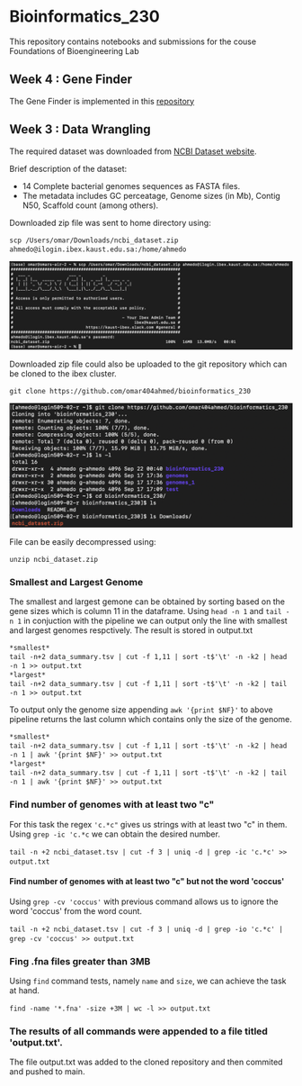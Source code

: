 # Bioinformatics_230
This repository contains notebooks and submissions for the couse Foundations of Bioengineering Lab


## Week 4 : Gene Finder
The Gene Finder is implemented in this [repository](https://github.com/omar404ahmed/gene_finder)


## Week 3 : Data Wrangling

The required dataset was downloaded from [NCBI Dataset website](https://www.ncbi.nlm.nih.gov/datasets/genome/?taxon=2&assembly_level=3:3&release_year=1980:2001).

Brief description of the dataset:
* 14 Complete bacterial genomes sequences as FASTA files.
* The metadata includes GC perceatage, Genome sizes (in Mb), Contig N50, Scaffold count (among others).

Downloaded zip file was sent to home directory using:

```
scp /Users/omar/Downloads/ncbi_dataset.zip ahmedo@ilogin.ibex.kaust.edu.sa:/home/ahmedo
```

![Alt text](/Screenshots/send.png?raw=true)


Downloaded zip file could also be uploaded to the git repository which can be cloned to the ibex cluster.

```
git clone https://github.com/omar404ahmed/bioinformatics_230
```

<!--- image 1 here--->
![Alt text](/Screenshots/Clone.png?raw=true)


File can be easily decompressed using:

```
unzip ncbi_dataset.zip
```



### Smallest and Largest Genome

The smallest and largest gemone can be obtained by sorting based on the gene sizes which is column 11 in the dataframe. Using ```head -n 1``` and ```tail -n 1``` in conjuction with the pipeline we can output only the line with smallest and largest genomes respctively. The result is stored in output.txt

```
*smallest*
tail -n+2 data_summary.tsv | cut -f 1,11 | sort -t$'\t' -n -k2 | head -n 1 >> output.txt
*largest*
tail -n+2 data_summary.tsv | cut -f 1,11 | sort -t$'\t' -n -k2 | tail -n 1 >> output.txt
```


To output only the genome size appending ```awk '{print $NF}'``` to above pipeline returns the last column which contains only the size of the genome.

```
*smallest*
tail -n+2 data_summary.tsv | cut -f 1,11 | sort -t$'\t' -n -k2 | head -n 1 | awk '{print $NF}' >> output.txt
*largest*
tail -n+2 data_summary.tsv | cut -f 1,11 | sort -t$'\t' -n -k2 | tail -n 1 | awk '{print $NF}' >> output.txt
```

### Find number of genomes with at least two "c"

For this task the regex ```'c.*c"``` gives us strings with at least two "c" in them. Using ```grep -ic 'c.*c``` we can obtain the desired number.

```tail -n +2 ncbi_dataset.tsv | cut -f 3 | uniq -d | grep -ic 'c.*c' >> output.txt```


#### Find number of genomes with at least two "c" but not the word 'coccus'

Using ```grep -cv 'coccus'``` with previous command allows us to ignore the word 'coccus' from the word count.

```tail -n +2 ncbi_dataset.tsv | cut -f 3 | uniq -d | grep -io 'c.*c' | grep -cv 'coccus' >> output.txt```


### Fing .fna files greater than 3MB

Using ```find``` command tests, namely ```name``` and ```size```, we can achieve the task at hand.

```find -name '*.fna' -size +3M | wc -l >> output.txt```


### The results of all commands were appended to a file titled 'output.txt'.

The file output.txt was added to the cloned repository and then commited and pushed to main.
